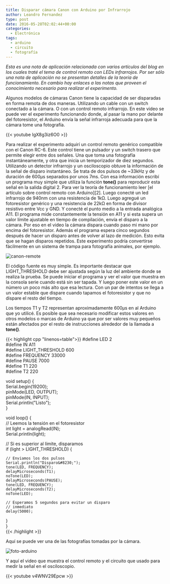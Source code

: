 ```yaml
---
title: Disparar cámara Canon con Arduino por Infrarrojo
author: Leandro Fernandez
type: post
date: 2016-05-28T02:02:44+00:00
categories:
  - Electrónica
tags:
  - arduino
  - circuito
  - fotografía
---
```

_Esta es una nota de aplicación relacionada con varios artículos del blog en los cuales traté el tema de control remoto con LEDs infrarrojos. Por ser sólo una nota de aplicación no se presentan detalles de la teoría de funcionamiento. En cambio hay enlaces a las notas que proveen el conocimiento necesario para realizar el experimento._

Algunos modelos de cámaras Canon tiene la capacidad de ser disparadas en forma remota de dos maneras. Utilizando un cable con un switch conectado a la cámara. O con un control remoto infrarrojo. En este video se puede ver el experimento funcionando donde, al pasar la mano por delante del fotoresistor, el Arduino envía la señal infrarroja adecuada para que la cámara tome una fotografía.

{{< youtube IgX8g3iz6O0 >}}

Para realizar el experimento adquirí un control remoto genérico compatible con el Canon RC-6. Este control tiene un pulsador y un switch trasero que permite elegir entre dos señales. Una que toma una fotografía instantáneamente, y otra que inicia un temporizador de diez segundos. Utilizando un detector infrarrojo y un osciloscopio obtuve la información de la señal de disparo instantáneo. Se trata de dos pulsos de ~33kHz y de duración de 600µs separados por unos 7ms. Con esa información escribí un programa muy simple que utiliza la función **tone()** para reproducir esta señal en la salida digital 2. Para ver la teoría de funcionamiento leer [el artículo sobre control remoto con Arduino][2]. Luego conecté un led infrarrojo de 940nm con una resistencia de 1kΩ. Luego agregué un fotoresistor genérico y una resistencia de 22kΩ en forma de divisor resistivo entre Vcc y GND. Y conecté el punto medio a la entrada analógica A11. El programa mide constantemente la tensión en A11 y si esta supera un valor límite ajustable en tiempo de compilación, envía el disparo a la cámara. Por eso en el video la cámara dispara cuando paso mi mano por encima del fotoresistor. Además el programa espera cinco segundos después de hacer un disparo antes de volver al lazo de medición. Esto evita que se hagan disparos repetidos. Este experimento podría convertirse fácilmente en un sistema de trampa para fotografía animales, por ejemplo.

![canon-remote](/2016/05/canon-remote.jpg)

El código fuente es muy simple. Es importante destacar que LIGHT_THRESHOLD debe ser ajustada según la luz del ambiente donde se realiza la prueba. Se puede iniciar el programa y ver el valor que muestra en la consola serie cuando está sin ser tapada. Y luego poner este valor en un número un poco más alto que esa lectura. Con un par de intentos se llega a un valor estable que dispare cuando tapamos el fotoresistor y que no dispare el resto del tiempo.

Los tiempos T1 y T2 representan aproximadamente 600µs en al Arduino que yo utilicé. Es posible que sea necesario modificar estos valores en otros modelos o marcas de Arduino ya que por ser valores muy pequeños están afectados por el resto de instrucciones alrededor de la llamada a **tone()**.

{{< highlight cpp "linenos=table">}}
#define LED 2  
#define IN A11  
#define LIGHT_THRESHOLD 600  
#define FREQUENCY 33000  
#define PAUSE 7000  
#define T1 220  
#define T2 220

void setup() {  
  Serial.begin(19200);  
  pinMode(LED, OUTPUT);  
  pinMode(IN, INPUT);  
  Serial.println("Listo");  
}

void loop() {  
  // Leemos la tensión en el fotoresistor  
  int light = analogRead(IN);  
  Serial.println(light);
  
  // Si es superior al límite, disparamos  
  if (light > LIGHT_THRESHOLD) {
  
    // Enviamos los dos pulsos  
    Serial.println("Disparo&#8230;");  
    tone(LED, FREQUENCY);  
    delayMicroseconds(T1);  
    noTone(LED);  
    delayMicroseconds(PAUSE);  
    tone(LED, FREQUENCY);  
    delayMicroseconds(T2);  
    noTone(LED);
    
    // Esperamos 5 segundos para evitar un disparo  
    // inmediato  
    delay(5000);  
  }  
}  
{{< /highlight >}}

Aquí se puede ver una de las fotografías tomadas por la cámara.

![foto-arduino](/2016/05/foto-arduino.jpg)

Y aquí el video que muestra el control remoto y el circuito que usado para medir la señal en el osciloscopio.

{{< youtube v4WNV29Epcw >}}

 [1]: /control-remoto-infrarrojo-con-arduino
